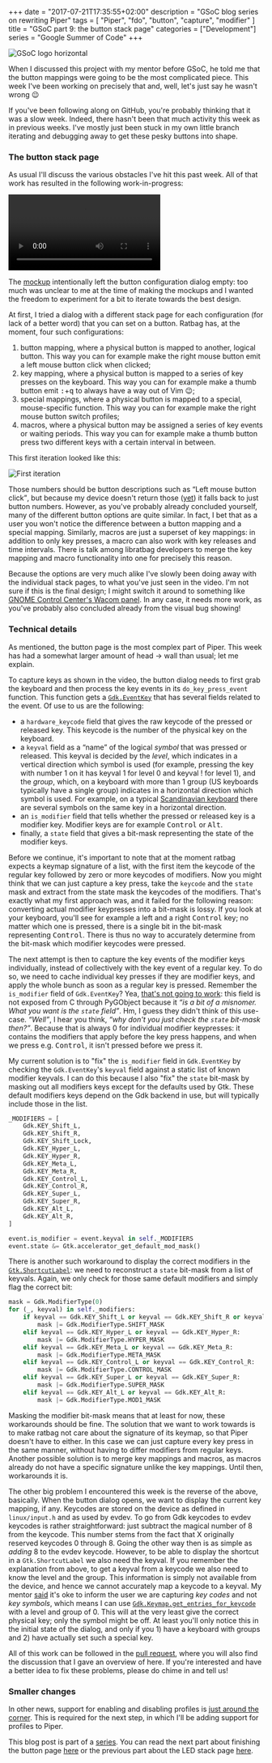 +++
date = "2017-07-21T17:35:55+02:00"
description = "GSoC blog series on rewriting Piper"
tags = [ "Piper", "fdo", "button", "capture", "modifier" ]
title = "GSoC part 9: the button stack page"
categories = ["Development"]
series = "Google Summer of Code"
+++

![GSoC logo horizontal](/img/blog/gsoc-part-1/GSoC-logo-horizontal.svg)

When I discussed this project with my mentor before GSoC, he told me that the
button mappings were going to be the most complicated piece. This week I've been
working on precisely that and, well, let's just say he wasn't wrong &#128521;

If you've been following along on GitHub, you're probably thinking that it was a
slow week. Indeed, there hasn't been that much activity this week as in
previous weeks. I've mostly just been stuck in my own little branch iterating
and debugging away to get these pesky buttons into shape.

### The button stack page

As usual I'll discuss the various obstacles I've hit this past week. All of that
work has resulted in the following work-in-progress:

<video controls>
  <source src="/img/blog/gsoc-part-9/progress.webm" type="video/webm">
Your browser does not support the video tag.
</video>

The [mockup][button-mockup] intentionally left the button configuration dialog
empty: too much was unclear to me at the time of making the mockups and I wanted
the freedom to experiment for a bit to iterate towards the best design.

At first, I tried a dialog with a different stack page for each configuration
(for lack of a better word) that you can set on a button. Ratbag has, at the
moment, four such configurations:

1. button mapping, where a physical button is mapped to another, logical button.
   This way you can for example make the right mouse button emit a left mouse
   button click when clicked;
2. key mapping, where a physical button is mapped to a series of key presses on
   the keyboard. This way you can for example make a thumb button emit
   <kbd>:</kbd>+<kbd>q</kbd> to always have a way out of Vim &#128521;;
3. special mappings, where a physical button is mapped to a special,
   mouse-specific function. This way you can for example make the right mouse
   button switch profiles;
4. macros, where a physical button may be assigned a series of key events or
   waiting periods. This way you can for example make a thumb button press two
   different keys with a certain interval in between.

This first iteration looked like this:

![First iteration](/img/blog/gsoc-part-9/first-iteration.png)

Those numbers should be button descriptions such as <q>Left mouse button
click</q>, but because my device doesn't return those ([yet][issue-types]) it
falls back to just button numbers. However, as you've probably already concluded
yourself, many of the different button options are quite similar. In fact, I bet
that as a user you won't notice the difference between a button mapping and a
special mapping. Similarly, macros are just a superset of key mappings: in
addition to only key presses, a macro can also work with key releases and time
intervals. There is talk among libratbag developers to merge the key mapping and
macro functionality into one for precisely this reason.

Because the options are very much alike I've slowly been doing away with the
individual stack pages, to what you've just seen in the video. I'm not sure if
this is the final design; I might switch it around to something like [GNOME
Control Center's Wacom panel][gcc-wacom]. In any case, it needs more work, as
you've probably also concluded already from the visual bug showing!

### Technical details

As mentioned, the button page is the most complex part of Piper. This week has
had a somewhat larger amount of head &rarr; wall than usual; let me explain.

To capture keys as shown in the video, the button dialog needs to first grab the
keyboard and then process the key events in its `do_key_press_event` function.
This function gets a [`Gdk.EventKey`][eventkey] that has several fields related
to the event. Of use to us are the following:

* a `hardware_keycode` field that gives the raw keycode of the pressed or
  released key. This keycode is the number of the physical key on the keyboard.
* a `keyval` field as a <q>name</q> of the logical *symbol* that was pressed or
  released. This keyval is decided by the *level*, which indicates in a vertical
  direction which symbol is used (for example, pressing the key with number 1 on
  it has keyval 1 for level 0 and keyval ! for level 1), and the *group*, which,
  on a keyboard with more than 1 group (US keyboards typically have a single
  group) indicates in a horizontal direction which symbol is used. For example,
  on a typical [Scandinavian keyboard][keyboard] there are several symbols on
  the same key in a horizontal direction.
* an `is_modifier` field that tells whether the pressed or released key is a
  modifier key. Modifier keys are for example <kbd>Control</kbd> or
  <kbd>Alt</kbd>.
* finally, a `state` field that gives a bit-mask representing the state of the
  modifier keys.

Before we continue, it's important to note that at the moment ratbag expects a
keymap signature of a list, with the first item the keycode of the regular key
followed by zero or more keycodes of modifiers. Now you might think that we can
just capture a key press, take the `keycode` and the `state` mask and extract
from the state mask the keycodes of the modifiers. That's exactly what my first
approach was, and it failed for the following reason: converting actual modifier
keypresses into a bit-mask is lossy. If you look at your keyboard, you'll see
for example a left and a right <kbd>Control</kbd> key; no matter which one is
pressed, there is a single bit in the bit-mask representing <kbd>Control</kbd>.
There is thus no way to accurately determine from the bit-mask which modifier
keycodes were pressed.

The next attempt is then to capture the key events of the modifier keys
individually, instead of collectively with the key event of a regular key. To do
so, we need to cache individual key presses if they are modifier keys, and apply
the whole bunch as soon as a regular key is pressed.  Remember the `is_modifier`
field of `Gdk.EventKey`? Yea, [that's not going to work][is_modifier]: this
field is not exposed from C through PyGObject because it *<q>is a bit of a
misnomer. What you want is the `state` field</q>*. Hm, I guess they didn't think
of this use-case. *<q>Well</q>*, I hear you think, *<q>why don't you just check
the `state` bit-mask then?</q>*. Because that is always 0 for individual
modifier keypresses: it contains the modifiers that apply before the key press
happens, and when we press e.g. <kbd>Control</kbd>, it isn't pressed before we
press it.

My current solution is to "fix" the `is_modifier` field in `Gdk.EventKey` by
checking the `Gdk.EventKey`'s `keyval` field against a static list of known
modifier keyvals. I can do this because I also "fix" the `state` bit-mask by
masking out all modifiers keys except for the defaults used by Gtk. These
default modifiers keys depend on the Gdk backend in use, but will typically
include those in the list.

```python
_MODIFIERS = [
    Gdk.KEY_Shift_L,
    Gdk.KEY_Shift_R,
    Gdk.KEY_Shift_Lock,
    Gdk.KEY_Hyper_L,
    Gdk.KEY_Hyper_R,
    Gdk.KEY_Meta_L,
    Gdk.KEY_Meta_R,
    Gdk.KEY_Control_L,
    Gdk.KEY_Control_R,
    Gdk.KEY_Super_L,
    Gdk.KEY_Super_R,
    Gdk.KEY_Alt_L,
    Gdk.KEY_Alt_R,
]

event.is_modifier = event.keyval in self._MODIFIERS
event.state &= Gtk.accelerator_get_default_mod_mask()
```

There is another such workaround to display the correct modifiers in the
[`Gtk.ShortcutLabel`][shortcutlabel]: we need to reconstruct a `state` bit-mask
from a list of keyvals. Again, we only check for those same default modifiers
and simply flag the correct bit:

```python
mask = Gdk.ModifierType(0)
for (_, keyval) in self._modifiers:
    if keyval == Gdk.KEY_Shift_L or keyval == Gdk.KEY_Shift_R or keyval == Gdk.KEY_Shift_Lock:
        mask |= Gdk.ModifierType.SHIFT_MASK
    elif keyval == Gdk.KEY_Hyper_L or keyval == Gdk.KEY_Hyper_R:
        mask |= Gdk.ModifierType.HYPER_MASK
    elif keyval == Gdk.KEY_Meta_L or keyval == Gdk.KEY_Meta_R:
        mask |= Gdk.ModifierType.META_MASK
    elif keyval == Gdk.KEY_Control_L or keyval == Gdk.KEY_Control_R:
        mask |= Gdk.ModifierType.CONTROL_MASK
    elif keyval == Gdk.KEY_Super_L or keyval == Gdk.KEY_Super_R:
        mask |= Gdk.ModifierType.SUPER_MASK
    elif keyval == Gdk.KEY_Alt_L or keyval == Gdk.KEY_Alt_R:
        mask |= Gdk.ModifierType.MOD1_MASK
```

Masking the modifier bit-mask means that at least for now, these workarounds
should be fine. The solution that we want to work towards is to make ratbag not
care about the signature of its keymap, so that Piper doesn't have to either. In
this case we can just capture every key press in the same manner, without having
to differ modifiers from regular keys. Another possible solution is to merge key
mappings and macros, as macros already do not have a specific signature unlike
the key mappings. Until then, workarounds it is.

The other big problem I encountered this week is the reverse of the above,
basically. When the button dialog opens, we want to display the current key
mapping, if any. Keycodes are stored on the device as defined in `linux/input.h`
and as used by evdev. To go from Gdk keycodes to evdev keycodes is rather
straightforward: just subtract the magical number of 8 from the keycode. This
number stems from the fact that X originally reserved keycodes 0 through 8.
Going the other way then is as simple as *adding* 8 to the evdev keycode.
However, to be able to display the shortcut in a `Gtk.ShortcutLabel` we also
need the keyval. If you remember the explanation from above, to get a keyval
from a keycode we also need to know the level and the group. This information is
simply not available from the device, and hence we cannot accurately map a
keycode to a keyval. My mentor [said][whot] it's oke to inform the user we are
capturing *key codes* and not *key symbols*, which means I can use
[`Gdk.Keymap.get_entries_for_keycode`][entries] with a level and group of 0.
This will at the very least give the correct physical key; only the symbol might
be off. At least you'll only notice this in the initial state of the dialog, and
only if you 1) have a keyboard with groups and 2) have actually set such a
special key.

All of this work can be followed in the [pull request][pr-buttons], where you
will also find the discussion that I gave an overview of here. If you're
interested and have a better idea to fix these problems, please do chime in and
tell us!

### Smaller changes

In other news, support for enabling and disabling profiles is [just around the
corner][pr-profile]. This is required for the next step, in which I'll be adding
support for profiles to Piper.

This blog post is part of a [series](/series/google-summer-of-code/). You can read the next part about finishing
the button page [here](/blog/gsoc-part-10) or the previous part about the LED
stack page [here](/blog/gsoc-part-8).

[button-mockup]: https://github.com/libratbag/piper/raw/wiki/redesign/buttons.png
[issue-types]: https://github.com/libratbag/libratbag/issues/233
[gcc-wacom]: https://github.com/gnome-design-team/gnome-mockups/raw/master/system-settings/tablets/button-mapping.png
[eventkey]: https://lazka.github.io/pgi-docs/Gdk-3.0/classes/EventKey.html
[keyboard]: https://datordax.se/info_sheets/das_keyboard_nordic_layout.jpg
[is_modifier]: https://bugzilla.gnome.org/show_bug.cgi?id=752784
[shortcutlabel]: https://lazka.github.io/pgi-docs/Gtk-3.0/classes/ShortcutLabel.html
[whot]: https://github.com/libratbag/piper/pull/47/#discussion_r128686138
[entries]: https://lazka.github.io/pgi-docs/#Gdk-3.0/classes/Keymap.html#Gdk.Keymap.get_entries_for_keycode
[pr-buttons]: https://github.com/libratbag/piper/pull/47
[pr-profile]: https://github.com/libratbag/libratbag/pull/238

